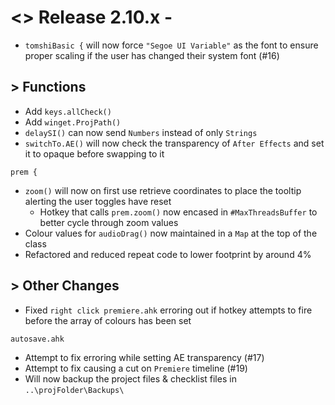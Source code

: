 # <> Release 2.10.x - 
- `tomshiBasic {` will now force `"Segoe UI Variable"` as the font to ensure proper scaling if the user has changed their system font (#16)

## > Functions
- Add `keys.allCheck()`
- Add `winget.ProjPath()`
- `delaySI()` can now send `Numbers` instead of only `Strings`
- `switchTo.AE()` will now check the transparency of `After Effects` and set it to opaque before swapping to it

`prem {`
- `zoom()` will now on first use retrieve coordinates to place the tooltip alerting the user toggles have reset
    - Hotkey that calls `prem.zoom()` now encased in `#MaxThreadsBuffer` to better cycle through zoom values
- Colour values for `audioDrag()` now maintained in a `Map` at the top of the class
- Refactored and reduced repeat code to lower footprint by around 4%

## > Other Changes
- Fixed `right click premiere.ahk` erroring out if hotkey attempts to fire before the array of colours has been set

`autosave.ahk`
- Attempt to fix erroring while setting AE transparency (#17)
- Attempt to fix causing a cut on `Premiere` timeline (#19)
- Will now backup the project files & checklist files in `..\projFolder\Backups\`